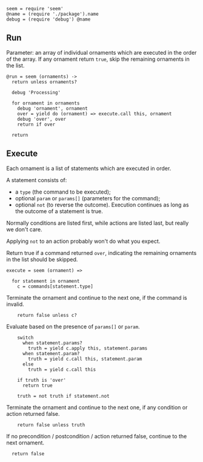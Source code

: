     seem = require 'seem'
    @name = (require './package').name
    debug = (require 'debug') @name

Run
---

Parameter: an array of individual ornaments which are executed in the order of the array.
If any ornament return `true`, skip the remaining ornaments in the list.

    @run = seem (ornaments) ->
      return unless ornaments?

      debug 'Processing'

      for ornament in ornaments
        debug 'ornament', ornament
        over = yield do (ornament) => execute.call this, ornament
        debug 'over', over
        return if over

      return

Execute
-------

Each ornament is a list of statements which are executed in order.

A statement consists of:
- a `type` (the command to be executed);
- optional `param` or `params[]` (parameters for the command);
- optional `not` (to reverse the outcome).
Execution continues as long as the outcome of a statement is true.

Normally conditions are listed first, while actions are listed last, but really we don't care.

Applying `not` to an action probably won't do what you expect.

Return true if a command returned `over`, indicating the remaining ornaments in the list should be skipped.

    execute = seem (ornament) =>

      for statement in ornament
        c = commands[statement.type]

Terminate the ornament and continue to the next one, if the command is invalid.

        return false unless c?

Evaluate based on the presence of `params[]` or `param`.

        switch
          when statement.params?
            truth = yield c.apply this, statement.params
          when statement.param?
            truth = yield c.call this, statement.param
          else
            truth = yield c.call this

        if truth is 'over'
          return true

        truth = not truth if statement.not

Terminate the ornament and continue to the next one, if any condition or action returned false.

        return false unless truth

If no precondition / postcondition / action returned false, continue to the next ornament.

      return false



